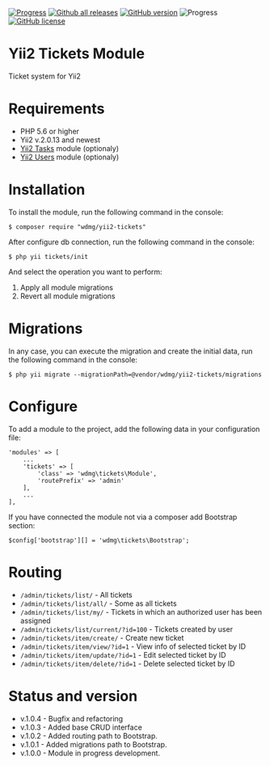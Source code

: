 [![Progress](https://img.shields.io/badge/required-Yii2_v2.0.13-blue.svg)](https://packagist.org/packages/yiisoft/yii2) [![Github all releases](https://img.shields.io/github/downloads/wdmg/yii2-tickets/total.svg)](https://GitHub.com/wdmg/yii2-tickets/releases/) [![GitHub version](https://badge.fury.io/gh/wdmg%2Fyii2-tickets.svg)](https://github.com/wdmg/yii2-tickets) ![Progress](https://img.shields.io/badge/progress-in_development-red.svg) [![GitHub license](https://img.shields.io/github/license/wdmg/yii2-tickets.svg)](https://github.com/wdmg/yii2-tickets/blob/master/LICENSE)

# Yii2 Tickets Module
Ticket system for Yii2

# Requirements 
* PHP 5.6 or higher
* Yii2 v.2.0.13 and newest
* [Yii2 Tasks](https://github.com/wdmg/yii2-tasks) module (optionaly)
* [Yii2 Users](https://github.com/wdmg/yii2-users) module (optionaly)

# Installation
To install the module, run the following command in the console:

`$ composer require "wdmg/yii2-tickets"`

After configure db connection, run the following command in the console:

`$ php yii tickets/init`

And select the operation you want to perform:
  1) Apply all module migrations
  2) Revert all module migrations

# Migrations
In any case, you can execute the migration and create the initial data, run the following command in the console:

`$ php yii migrate --migrationPath=@vendor/wdmg/yii2-tickets/migrations`

# Configure

To add a module to the project, add the following data in your configuration file:

    'modules' => [
        ...
        'tickets' => [
            'class' => 'wdmg\tickets\Module',
            'routePrefix' => 'admin'
        ],
        ...
    ],

If you have connected the module not via a composer add Bootstrap section:

`
$config['bootstrap'][] = 'wdmg\tickets\Bootstrap';
`

# Routing
- `/admin/tickets/list/` - All tickets
- `/admin/tickets/list/all/` - Some as all tickets
- `/admin/tickets/list/my/` - Tickets in which an authorized user has been assigned
- `/admin/tickets/list/current/?id=100` - Tickets created by user
- `/admin/tickets/item/create/` - Create new ticket
- `/admin/tickets/item/view/?id=1` - View info of selected ticket by ID
- `/admin/tickets/item/update/?id=1` - Edit selected ticket by ID
- `/admin/tickets/item/delete/?id=1` - Delete selected ticket by ID


# Status and version
* v.1.0.4 - Bugfix and refactoring
* v.1.0.3 - Added base CRUD interface
* v.1.0.2 - Added routing path to Bootstrap.
* v.1.0.1 - Added migrations path to Bootstrap.
* v.1.0.0 - Module in progress development.